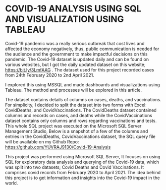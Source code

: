 # COVID-19 ANALYSIS USING SQL AND VISUALIZATION USING TABLEAU

Covid-19 pandemic was a really serious outbreak that cost lives and affected the economy negatively, thus, public communication is needed for the audience and the government to make impactful decisions on this pandemic. The Covid-19 dataset is updated daily and can be found on various websites, but I got the daily updated dataset on this website; https://bit.ly/3LmfAAG . The dataset used for this project recorded cases from 24th February 2020 to 2nd April 2021.

I explored this using MSSQL and made dashboards and visualizations using Tableau. The method and processes will be explored in this article.

The dataset contains details of columns on cases, deaths, and vaccinations. For simplicity, I decided to split the dataset into two forms with Excel: CovidDeaths, and CovidVaccinations. The CovidDeaths dataset contained columns and records on cases, and deaths while the CovidVaccinations dataset contains only columns and rows regarding vaccinations and tests. This whole SQL project was executed on the Microsoft SQL Server Management Studio, Below is a snapshot of a few of the columns and entries in the CovidDeaths, CovidVaccinations dataset, the SQL query file will be available on my Github Repo: https://github.com/YUVRAJ9130/Covid-19-Analysis

This project was performed using Microsoft SQL Server, It focuses on using SQL for exploratory data analysis and querying of the Covid-19 data, which was split into two datasets; Covid Deaths and Covid Vaccinations. It comprises covid records from February 2020 to April 2021. The idea behind this project is to get information and insights into the Covid-19 impact in the world.
